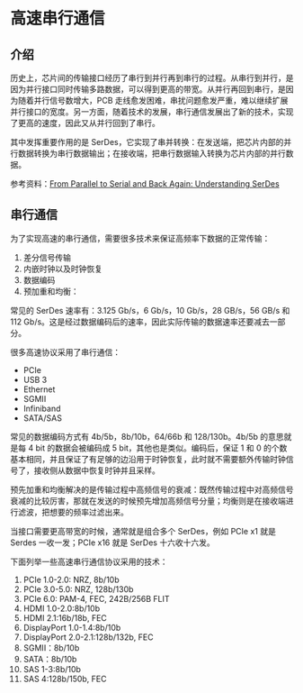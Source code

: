 # 高速串行通信

## 介绍

历史上，芯片间的传输接口经历了串行到并行再到串行的过程。从串行到并行，是因为并行接口同时传输多路数据，可以得到更高的带宽。从并行再回到串行，是因为随着并行信号数增大，PCB 走线愈发困难，串扰问题愈发严重，难以继续扩展并行接口的宽度。另一方面，随着技术的发展，串行通信发展出了新的技术，实现了更高的速度，因此又从并行回到了串行。

其中发挥重要作用的是 SerDes，它实现了串并转换：在发送端，把芯片内部的并行数据转换为串行数据输出；在接收端，把串行数据输入转换为芯片内部的并行数据。

参考资料：[From Parallel to Serial and Back Again: Understanding SerDes](https://www.allaboutcircuits.com/technical-articles/from-parallel-to-serial-and-back-again-understanding-serdes/)

## 串行通信

为了实现高速的串行通信，需要很多技术来保证高频率下数据的正常传输：

1. 差分信号传输
2. 内嵌时钟以及时钟恢复
3. 数据编码
4. 预加重和均衡：

常见的 SerDes 速率有：3.125 Gb/s，6 Gb/s，10 Gb/s，28 GB/s，56 GB/s 和 112 Gb/s。这是经过数据编码后的速率，因此实际传输的数据速率还要减去一部分。

很多高速协议采用了串行通信：

- PCIe
- USB 3
- Ethernet
- SGMII
- Infiniband
- SATA/SAS

常见的数据编码方式有 4b/5b，8b/10b，64/66b 和 128/130b。4b/5b 的意思就是每 4 bit 的数据会被编码成 5 bit，其他也是类似。编码后，保证 1 和 0 的个数基本相同，并且保证了有足够的边沿用于时钟恢复，此时就不需要额外传输时钟信号了，接收侧从数据中恢复时钟并且采样。

预先加重和均衡解决的是传输过程中高频信号的衰减：既然传输过程中对高频信号衰减的比较厉害，那就在发送的时候预先增加高频信号分量；均衡则是在接收端进行滤波，把想要的频率过滤出来。

当接口需要更高带宽的时候，通常就是组合多个 SerDes，例如 PCIe x1 就是 Serdes 一收一发；PCIe x16 就是 SerDes 十六收十六发。

下面列举一些高速串行通信协议采用的技术：

1. PCIe 1.0-2.0: NRZ, 8b/10b
2. PCIe 3.0-5.0: NRZ, 128b/130b
3. PCIe 6.0: PAM-4, FEC, 242B/256B FLIT
4. HDMI 1.0-2.0:8b/10b
5. HDMI 2.1:16b/18b, FEC
6. DisplayPort 1.0-1.4:8b/10b
7. DisplayPort 2.0-2.1:128b/132b, FEC
8. SGMII：8b/10b
9. SATA：8b/10b
10. SAS 1-3:8b/10b
11. SAS 4:128b/150b, FEC
